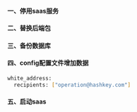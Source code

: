 #### 一、停用saas服务
#### 二、替换后端包
#### 三、备份数据库
#### 四、config配置文件增加数据
```bash
white_address:
  recipients: ["operation@hashkey.com"]
```
#### 五、启动saas
